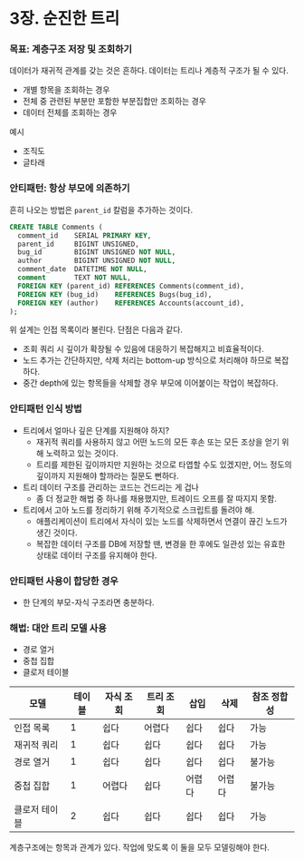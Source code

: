 # 3장. 순진한 트리
### 목표: 계층구조 저장 및 조회하기
데이터가 재귀적 관계를 갖는 것은 흔하다. 데이터는 트리나 계층적 구조가 될 수 있다.
- 개별 항목을 조회하는 경우
- 전체 중 관련된 부분만 포함한 부분집합만 조회하는 경우
- 데이터 전체를 조회하는 경우

예시
- 조직도
- 글타래

### 안티패턴: 항상 부모에 의존하기
흔히 나오는 방법은 `parent_id` 칼럼을 추가하는 것이다.

```sql
CREATE TABLE Comments (
  comment_id    SERIAL PRIMARY KEY,
  parent_id     BIGINT UNSIGNED,
  bug_id        BIGINT UNSIGNED NOT NULL,
  author        BIGINT UNSIGNED NOT NULL,
  comment_date  DATETIME NOT NULL,
  comment       TEXT NOT NULL,
  FOREIGN KEY (parent_id) REFERENCES Comments(comment_id),
  FOREIGN KEY (bug_id)    REFERENCES Bugs(bug_id),
  FOREIGN KEY (author)    REFERENCES Accounts(account_id),
);
```

위 설계는 인접 목록이라 불린다. 단점은 다음과 같다.
- 조회 쿼리 시 깊이가 확장될 수 있음에 대응하기 복잡해지고 비효율적이다.
- 노드 추가는 간단하지만, 삭제 처리는 bottom-up 방식으로 처리해야 하므로 복잡하다.
- 중간 depth에 있는 항목들을 삭제할 경우 부모에 이어붙이는 작업이 복잡하다.

### 안티패턴 인식 방법
- 트리에서 얼마나 깊은 단계를 지원해야 하지?
  - 재귀적 쿼리를 사용하지 않고 어떤 노드의 모든 후손 또는 모든 조상을 얻기 위해 노력하고 있는 것이다.
  - 트리를 제한된 깊이까지만 지원하는 것으로 타엽할 수도 있겠지만, 어느 정도의 깊이까지 지원해야 할까라는 질문도 뻔하다.
- 트리 데이터 구조를 관리하는 코드는 건드리는 게 겁나
  - 좀 더 정교한 해법 중 하나를 채용했지만, 트레이드 오프를 잘 따지지 못함.
- 트리에서 고아 노드를 정리하기 위해 주기적으로 스크립트를 돌려야 해.
  - 애플리케이션이 트리에서 자식이 있는 노드를 삭제하면서 연결이 끊긴 노드가 생긴 것이다.
  - 복잡한 데이터 구조를 DB에 저장할 땐, 변경을 한 후에도 일관성 있는 유효한 상태로 데이터 구조를 유지해야 한다.

### 안티패턴 사용이 합당한 경우
- 한 단계의 부모-자식 구조라면 충분하다.

### 해법: 대안 트리 모델 사용
- 경로 열거
- 중첩 집합
- 클로저 테이블

|모델|테이블|자식 조회|트리 조회|삽입|삭제|참조 정합성|
|--|--|--|--|--|--|--|
|인접 목록|1|쉽다|어렵다|쉽다|쉽다|가능|
|재귀적 쿼리|1|쉽다|쉽다|쉽다|쉽다|가능|
|경로 열거|1|쉽다|쉽다|쉽다|쉽다|불가능|
|중첩 집합|1|어렵다|쉽다|어렵다|어렵다|불가능|
|클로저 테이블|2|쉽다|쉽다|쉽다|쉽다|가능|

계층구조에는 항목과 관계가 있다. 작업에 맞도록 이 둘을 모두 모델링해야 한다.